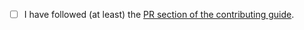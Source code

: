 <!-- Thanks so much for your PR, your contribution is appreciated! ❤️ -->

- [ ] I have followed (at least) the [PR section of the contributing guide](https://github.com/caiqingfeng/chainstack.js/blob/master/CONTRIBUTING.md#submitting-a-pull-request).
